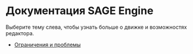 # Документация SAGE Engine

Выберите тему слева, чтобы узнать больше о движке и возможностях редактора.

* [Ограничения и проблемы](limitations.md)
